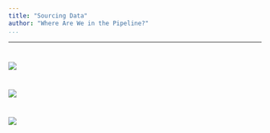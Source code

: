 ```yaml
---
title: "Sourcing Data"
author: "Where Are We in the Pipeline?"
...
```


---

#

![](images/pipeline-overall.svg)

#

![](images/pipeline-sourcing.svg)

#

<img class="logo" src="images/berkeley-school-of-information-logo.png"/>

